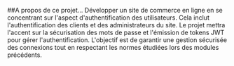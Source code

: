 ##A propos de ce projet...
Développer un site de commerce en ligne en se concentrant sur l'aspect d'authentification des utilisateurs. Cela inclut l'authentification des clients et des administrateurs du site.
Le projet mettra l'accent sur la sécurisation des mots de passe et l'émission de tokens JWT pour gérer l'authentification. L'objectif est de garantir une gestion sécurisée des connexions tout en respectant les normes étudiées lors des modules précédents.
